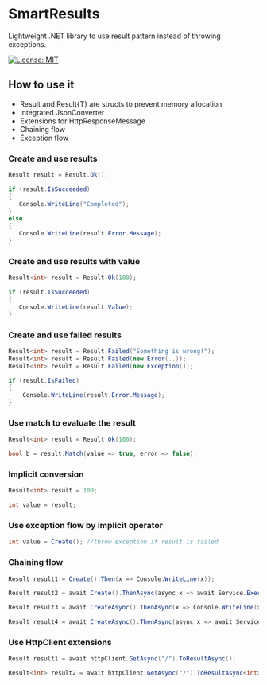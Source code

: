 # SmartResults
Lightweight .NET library to use result pattern instead of throwing exceptions.

[![License: MIT](https://img.shields.io/badge/License-MIT-yellow.svg)](https://opensource.org/licenses/MIT)

## How to use it
- Result and Result{T} are structs to prevent memory allocation
- Integrated JsonConverter
- Extensions for HttpResponseMessage
- Chaining flow
- Exception flow

### Create and use results
```csharp
Result result = Result.Ok();

if (result.IsSucceeded)
{
   Console.WriteLine("Completed");
}
else
{
   Console.WriteLine(result.Error.Message);
}
```

### Create and use results with value
```csharp
Result<int> result = Result.Ok(100);

if (result.IsSucceeded)
{
   Console.WriteLine(result.Value);
}
```

### Create and use failed results
```csharp
Result<int> result = Result.Failed("Something is wrong!");
Result<int> result = Result.Failed(new Error(..));
Result<int> result = Result.Failed(new Exception());

if (result.IsFailed)
{
	Console.WriteLine(result.Error.Message);
}

```

### Use match to evaluate the result
```csharp
Result<int> result = Result.Ok(100);

bool b = result.Match(value => true, error => false);
```

### Implicit conversion

```csharp
Result<int> result = 100;

int value = result;
```

### Use exception flow by implicit operator
```csharp
int value = Create(); //throw exception if result is failed
```

### Chaining flow

```csharp
Result result1 = Create().Then(x => Console.WriteLine(x));

Result result2 = await Create().ThenAsync(async x => await Service.ExecuteAsync(x));

Result result3 = await CreateAsync().ThenAsync(x => Console.WriteLine(x));

Result result4 = await CreateAsync().ThenAsync(async x => await Service.ExecuteAsync(x));
```

### Use HttpClient extensions

```csharp
Result result1 = await httpClient.GetAsync("/").ToResultAsync();

Result<int> result2 = await httpClient.GetAsync("/").ToResultAsync<int>();
```